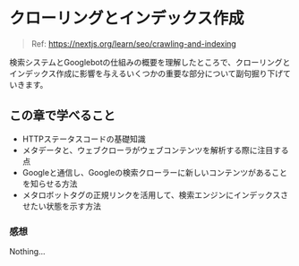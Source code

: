 # クローリングとインデックス作成

> Ref: https://nextjs.org/learn/seo/crawling-and-indexing

検索システムとGooglebotの仕組みの概要を理解したところで、クローリングとインデックス作成に影響を与えるいくつかの重要な部分について副句掘り下げていきます。

## この章で学べること

- HTTPステータスコードの基礎知識
- メタデータと、ウェブクローラがウェブコンテンツを解析する際に注目する点
- Googleと通信し、Googleの検索クローラーに新しいコンテンツがあることを知らせる方法
- メタロボットタグの正規リンクを活用して、検索エンジンにインデックスさせたい状態を示す方法

### 感想

Nothing...
